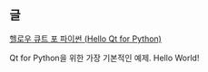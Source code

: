 
## 글

[헬로우 큐트 포 파이썬 (Hello Qt for Python)](Hello-Qt-For-Python.md)

Qt for Python을 위한 가장 기본적인 예제. Hello World!

